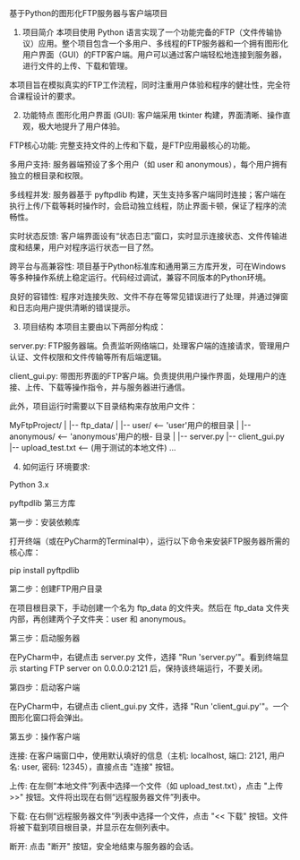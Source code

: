 基于Python的图形化FTP服务器与客户端项目
1. 项目简介
本项目使用 Python 语言实现了一个功能完备的FTP（文件传输协议）应用。整个项目包含一个多用户、多线程的FTP服务器和一个拥有图形化用户界面（GUI）的FTP客户端。用户可以通过客户端轻松地连接到服务器，进行文件的上传、下载和管理。

本项目旨在模拟真实的FTP工作流程，同时注重用户体验和程序的健壮性，完全符合课程设计的要求。

2. 功能特点
图形化用户界面 (GUI): 客户端采用 tkinter 构建，界面清晰、操作直观，极大地提升了用户体验。

FTP核心功能: 完整支持文件的上传和下载，是FTP应用最核心的功能。

多用户支持: 服务器端预设了多个用户（如 user 和 anonymous），每个用户拥有独立的根目录和权限。

多线程并发: 服务器基于 pyftpdlib 构建，天生支持多客户端同时连接；客户端在执行上传/下载等耗时操作时，会启动独立线程，防止界面卡顿，保证了程序的流畅性。

实时状态反馈: 客户端界面设有“状态日志”窗口，实时显示连接状态、文件传输进度和结果，用户对程序运行状态一目了然。

跨平台与高兼容性: 项目基于Python标准库和通用第三方库开发，可在Windows等多种操作系统上稳定运行。代码经过调试，兼容不同版本的Python环境。

良好的容错性: 程序对连接失败、文件不存在等常见错误进行了处理，并通过弹窗和日志向用户提供清晰的错误提示。

3. 项目结构
本项目主要由以下两部分构成：

server.py: FTP服务器端。负责监听网络端口，处理客户端的连接请求，管理用户认证、文件权限和文件传输等所有后端逻辑。

client_gui.py: 带图形界面的FTP客户端。负责提供用户操作界面，处理用户的连接、上传、下载等操作指令，并与服务器进行通信。

此外，项目运行时需要以下目录结构来存放用户文件：

MyFtpProject/
|
|-- ftp_data/
|   |-- user/          <-- 'user'用户的根目录
|   |-- anonymous/     <-- 'anonymous'用户的根- 目录
|
|-- server.py
|-- client_gui.py
|-- upload_test.txt    <-- (用于测试的本地文件)
...

4. 如何运行
环境要求:

Python 3.x

pyftpdlib 第三方库

第一步：安装依赖库

打开终端（或在PyCharm的Terminal中），运行以下命令来安装FTP服务器所需的核心库：

pip install pyftpdlib

第二步：创建FTP用户目录

在项目根目录下，手动创建一个名为 ftp_data 的文件夹。然后在 ftp_data 文件夹内部，再创建两个子文件夹：user 和 anonymous。

第三步：启动服务器

在PyCharm中，右键点击 server.py 文件，选择 "Run 'server.py'"。看到终端显示 starting FTP server on 0.0.0.0:2121 后，保持该终端运行，不要关闭。

第四步：启动客户端

在PyCharm中，右键点击 client_gui.py 文件，选择 "Run 'client_gui.py'"。一个图形化窗口将会弹出。

第五步：操作客户端

连接: 在客户端窗口中，使用默认填好的信息（主机: localhost, 端口: 2121, 用户名: user, 密码: 12345），直接点击 "连接" 按钮。

上传: 在左侧“本地文件”列表中选择一个文件（如 upload_test.txt），点击 "上传 >>" 按钮。文件将出现在右侧“远程服务器文件”列表中。

下载: 在右侧“远程服务器文件”列表中选择一个文件，点击 "<< 下载" 按钮。文件将被下载到项目根目录，并显示在左侧列表中。

断开: 点击 "断开" 按钮，安全地结束与服务器的会话。
